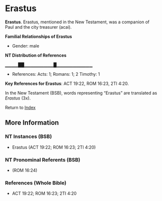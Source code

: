 # Erastus
**Erastus**. 
Erastus, mentioned in the New Testament, was a companion of Paul and the city treasurer (acai). 




**Familial Relationships of Erastus**


* Gender: male


**NT Distribution of References**

▁▁▁▁██▁▁▁▁▁▁▁▁▁█▁▁▁▁▁▁▁▁▁▁▁
* References: Acts: 1; Romans: 1; 2 Timothy: 1



**Key References for Erastus**: 
ACT 19:22, ROM 16:23, 2TI 4:20. 




In the New Testament (BSB), words representing “Erastus” are translated as 
*Erastus* (3x). 


Return to [Index](00-Index.md)

## More Information

### NT Instances (BSB)

* Erastus (ACT 19:22; ROM 16:23; 2TI 4:20)



### NT Pronominal Referents (BSB)

*  (ROM 16:24)



### References (Whole Bible)

* ACT 19:22; ROM 16:23; 2TI 4:20



